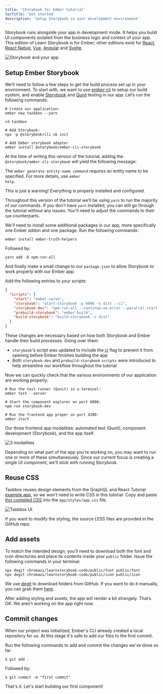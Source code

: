 ```yaml
---
title: 'Storybook for Ember tutorial'
tocTitle: 'Get started'
description: 'Setup Storybook in your development environment'
---
```


Storybook runs alongside your app in development mode. It helps you build UI components isolated from the business logic and context of your app. This edition of Learn Storybook is for Ember; other editions exist for [React](/react/en/get-started), [React Native](/react-native/en/get-started), [Vue](/vue/en/get-started), [Angular](/angular/en/get-started) and [Svelte](/svelte/en/get-started).

![Storybook and your app](/intro-to-storybook/storybook-relationship.jpg)

## Setup Ember Storybook

We’ll need to follow a few steps to get the build process set up in your environment. To start with, we want to use [ember-cli](https://github.com/ember-cli/ember-cli) to setup our build system, and enable [Storybook](https://storybook.js.org/) and [Qunit](https://qunitjs.com/) testing in our app. Let’s run the following commands:

```shell
# Create our application:
ember new taskbox --yarn

cd taskbox

# Add Storybook:
npx -p @storybook/cli sb init

# Add Ember storybook adapter
ember install @storybook/ember-cli-storybook
```

<div class="aside">
At the time of writing this version of the tutorial, adding the <code>@storybook/ember-cli-storybook</code> will yield the following message:

The <code>ember generate entity-name command</code> requires an entity name to be specified. For more details, use <code>ember help</code>.

This is just a warning! Everything is properly installed and configured.

Throughout this version of the tutorial we'll be using <code>yarn</code> to run the majority of our commands. If you don't have <code>yarn</code> installed, you can still go through the tutorial without any issues. You'll need to adjust the commands to their <code>npm</code> counterparts.

</div>

We'll need to install some additional packages in our app, more specifically one Ember addon and one package. Run the following commands:

```shell
ember install ember-truth-helpers
```

Followed by:

```shell
yarn add -D npm-run-all
```

And finally make a small change to our <code>package.json</code> to allow Storybook to work properly with our Ember app.

Add the following entries to your scripts:

```json
{
  "scripts": {
    "start": "ember serve",
    "storybook": "start-storybook -p 6006 -s dist --ci",
    "storybook-dev": "npm-run-all --continue-on-error --parallel start storybook",
    "prebuild-storybook": "ember build",
    "build-storybook": "build-storybook -s dist"
  }
}
```

These changes are necessary based on how both Storybook and Ember handle their build processes. Going over them:

- `storybook`'s script was updated to include the [ci](https://storybook.js.org/docs/react/api/cli-options#start-storybook) flag to prevent it from opening before Ember finishes building the app
- Both `storybook-dev` and `prebuild-storybook` `scripts` were introduced to help streamline our workflow throughout the tutorial

Now we can quickly check that the various environments of our application are working properly:

```shell
# Run the test runner (Qunit) in a terminal:
ember test --server

# Start the component explorer on port 6006:
npm run storybook-dev

# Run the frontend app proper on port 4200:
ember start
```

Our three frontend app modalities: automated test (Qunit), component development (Storybook), and the app itself.

![3 modalities](/intro-to-storybook/app-three-modalities-ember.png)

Depending on what part of the app you’re working on, you may want to run one or more of these simultaneously. Since our current focus is creating a single UI component, we’ll stick with running Storybook.

## Reuse CSS

Taskbox reuses design elements from the GraphQL and React Tutorial [example app](https://blog.hichroma.com/graphql-react-tutorial-part-1-6-d0691af25858), so we won’t need to write CSS in this tutorial. Copy and paste [this compiled CSS](https://github.com/chromaui/learnstorybook-code/blob/master/src/index.css) into the `app/styles/app.css` file.

![Taskbox UI](/intro-to-storybook/ss-browserchrome-taskbox-learnstorybook.png)

<div class="aside">
If you want to modify the styling, the source LESS files are provided in the GitHub repo.
</div>

## Add assets

To match the intended design, you'll need to download both the font and icon directories and place its contents inside your `public` folder. Issue the following commands in your terminal:

```shell
npx degit chromaui/learnstorybook-code/public/font public/font
npx degit chromaui/learnstorybook-code/public/icon public/icon
```

<div class="aside">
We use <a href="https://github.com/Rich-Harris/degit">degit</a> to download folders from GitHub. If you want to do it manually, you can grab them <a href="https://github.com/chromaui/learnstorybook-code/tree/master/public">here</a>.
</div>

After adding styling and assets, the app will render a bit strangely. That’s OK. We aren’t working on the app right now.

## Commit changes

When our project was initialized, Ember's CLI already created a local repository for us. At this stage it's safe to add our files to the first commit.

Run the following commands to add and commit the changes we've done so far.

```shell
$ git add .
```

Followed by:

```shell
$ git commit -m "first commit"
```

That's it. Let's start building our first component!
